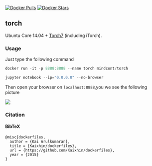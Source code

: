 [![Docker Pulls](https://img.shields.io/docker/pulls/mindcont/torch.svg)](https://hub.docker.com/r/mindcont/torch/) [![Docker Stars](https://img.shields.io/docker/stars/mindcont/torch.svg)](https://hub.docker.com/r/mindcont/torch/)

## torch
Ubuntu Core 14.04 + [Torch7](http://torch.ch/) (including iTorch).

### Usage
Just type the following command

```java
docker run -it -p 8888:8888 --name torch mindcont/torch

jupyter notebook --ip="0.0.0.0" --no-browser

```

Then open your browser on `localhost:8888`,you we see the following picture

![](http://blog.mindcont.com/images/tools/docker/docker_torch.png)

### Citation
#### BibTeX

```
@misc{dockerfiles,
  author = {Kai Arulkumaran},
  title = {Kaixhin/dockerfiles},
  url = {https://github.com/Kaixhin/dockerfiles},
  year = {2015}
}
```
